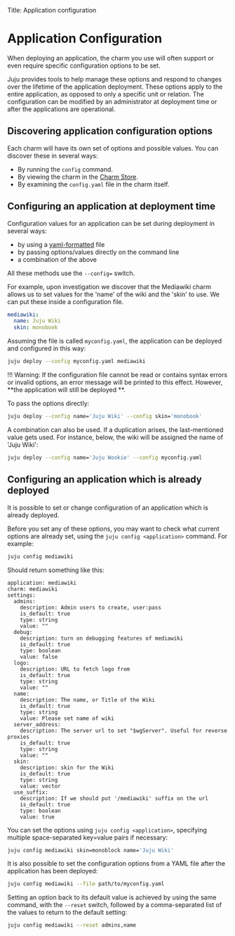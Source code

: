 Title: Application configuration

# Application Configuration

When deploying an application, the charm you use will often support or even
require specific configuration options to be set.

Juju provides tools to help manage these options and respond to changes over
the lifetime of the application deployment. These options apply to the entire
application, as opposed to only a specific unit or relation. The configuration
can be modified by an administrator at deployment time or after the applications
are operational.

## Discovering application configuration options

Each charm will have its own set of options and possible values. You can
discover these in several ways:

 - By running the `config` command.
 - By viewing the charm in the [Charm Store][charm-store].
 - By examining the `config.yaml` file in the charm itself.

## Configuring an application at deployment time

Configuration values for an application can be set during deployment in several
ways:

 - by using a [yaml-formatted][yaml] file
 - by passing options/values directly on the command line
 - a combination of the above
 
All these methods use the `--config=` switch.

For example, upon investigation we discover that the Mediawiki charm allows us
to set values for the 'name' of the wiki and the 'skin' to use. We can put
these inside a configuration file.

```yaml
mediawiki:
  name: Juju Wiki
  skin: monobook
```

Assuming the file is called `myconfig.yaml`, the application can be deployed
and configured in this way:

```bash
juju deploy --config myconfig.yaml mediawiki
```

!!! Warning:
    If the configuration file cannot be read or contains syntax errors or
    invalid options, an error message will be printed to this effect. However,
    **the application will still be deployed **.

To pass the options directly:

```bash
juju deploy --config name='Juju Wiki' --config skin='monobook'
```

A combination can also be used. If a duplication arises, the last-mentioned
value gets used. For instance, below, the wiki will be assigned the name of
'Juju Wiki':

```bash
juju deploy --config name='Juju Wookie' --config myconfig.yaml
```

## Configuring an application which is already deployed

It is possible to set or change configuration of an application which is
already deployed.

Before you set any of these options, you may want to check what current options
are already set, using the `juju config <application>` command. For example:

```bash
juju config mediawiki
```

Should return something like this:

```no-highlight
application: mediawiki
charm: mediawiki
settings:
  admins:
    description: Admin users to create, user:pass
    is_default: true
    type: string
    value: ""
  debug:
    description: turn on debugging features of mediawiki
    is_default: true
    type: boolean
    value: false
  logo:
    description: URL to fetch logo from
    is_default: true
    type: string
    value: ""
  name:
    description: The name, or Title of the Wiki
    is_default: true
    type: string
    value: Please set name of wiki
  server_address:
    description: The server url to set "$wgServer". Useful for reverse proxies
    is_default: true
    type: string
    value: ""
  skin:
    description: skin for the Wiki
    is_default: true
    type: string
    value: vector
  use_suffix:
    description: If we should put '/mediawiki' suffix on the url
    is_default: true
    type: boolean
    value: true
```

You can set the options using `juju config <application>`, specifying
multiple space-separated key=value pairs if necessary:

```bash
juju config mediawiki skin=monoblock name='Juju Wiki'
```
It is also possible to set the configuration options from a YAML file after
the application has been deployed:

```bash
juju config mediawiki --file path/to/myconfig.yaml
```

Setting an option back to its default value is achieved by using the same
command, with the `--reset` switch, followed by a comma-separated list of the
values to return to the default setting:

```bash
juju config mediawiki --reset admins,name
```


<!-- LINKS -->

[yaml]: http://yaml.org/spec/1.1/current.html "YAML spec page"
[charm-store]: https://jujucharms.com/q/?type=bundle
